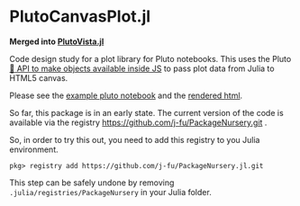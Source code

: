 PlutoCanvasPlot.jl
==================

**Merged into [PlutoVista.jl](https://github.com/j-fu/PlutoVista.jl)**


Code design study for a plot library for Pluto notebooks.
This uses the Pluto [💁 API to make objects available inside JS](https://github.com/fonsp/Pluto.jl/pull/1124)
to pass plot data from Julia to HTML5 canvas.

Please see the [example pluto notebook](https://raw.githubusercontent.com/j-fu/PlutoCanvasPlot.jl/main/examples/canvastest.jl)
and the [rendered html](https://www.wias-berlin.de/people/fuhrmann/blobs/canvastest.html).


So far, this package is in an early state. The current version  of the code
is available via the registry https://github.com/j-fu/PackageNursery.git .

So, in order to try this out, you need to add this registry to you Julia environment.

```
pkg> registry add https://github.com/j-fu/PackageNursery.jl.git
```

This step can be safely undone by removing `.julia/registries/PackageNursery` in your
Julia folder.



